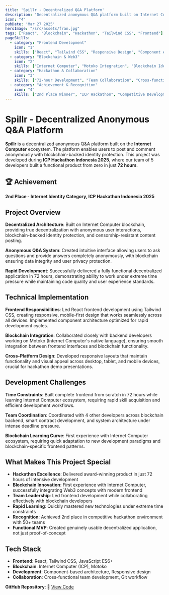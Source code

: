 ```yaml
---
title: 'Spillr - Decentralized Q&A Platform'
description: 'Decentralized anonymous Q&A platform built on Internet Computer ecosystem. Developed during ICP Hackathon Indonesia 2025, achieving 2nd place in 72 hours.'
icon: "4"
pubDate: 'Mar 27 2025'
heroImage: "/src/assets/fran.jpg"
tags: ["React", "Blockchain", "Hackathon", "Tailwind CSS", "Frontend"]
pageSkills:
  - category: "Frontend Development"
    icon: "1"
    skills: ["React", "Tailwind CSS", "Responsive Design", "Component Architecture", "JavaScript ES6+", "Fast Development"]
  - category: "Blockchain & Web3"
    icon: "2"
    skills: ["Internet Computer", "Motoko Integration", "Blockchain Identity", "Decentralized Apps", "Web3 Frontend", "Anonymous Systems"]
  - category: "Hackathon & Collaboration"
    icon: "3"
    skills: ["72-hour Development", "Team Collaboration", "Cross-functional Work", "Rapid Prototyping", "Deadline Management", "MVP Development"]
  - category: "Achievement & Recognition"
    icon: "4"
    skills: ["2nd Place Winner", "ICP Hackathon", "Competitive Development", "Problem Solving", "Innovation", "Technical Excellence"]
---
```


# Spillr - Decentralized Anonymous Q&A Platform

**Spillr** is a decentralized anonymous Q&A platform built on the **Internet Computer** ecosystem. The platform enables users to post and comment anonymously with blockchain-backed identity protection. This project was developed during **ICP Hackathon Indonesia 2025**, where our team of 5 developers built a functional product from zero in just **72 hours**.

## 🏆 Achievement
**2nd Place - Internet Identity Category, ICP Hackathon Indonesia 2025**

## Project Overview

**Decentralized Architecture**: Built on Internet Computer blockchain, providing true decentralization with anonymous user interactions, blockchain-backed identity protection, and censorship-resistant content posting.

**Anonymous Q&A System**: Created intuitive interface allowing users to ask questions and provide answers completely anonymously, with blockchain ensuring data integrity and user privacy protection.

**Rapid Development**: Successfully delivered a fully functional decentralized application in 72 hours, demonstrating ability to work under extreme time pressure while maintaining code quality and user experience standards.

## Technical Implementation

**Frontend Responsibilities**: Led React frontend development using Tailwind CSS, creating responsive, mobile-first design that works seamlessly across all devices. Implemented component architecture optimized for rapid development cycles.

**Blockchain Integration**: Collaborated closely with backend developers working on Motoko (Internet Computer's native language), ensuring smooth integration between frontend interfaces and blockchain functionality.

**Cross-Platform Design**: Developed responsive layouts that maintain functionality and visual appeal across desktop, tablet, and mobile devices, crucial for hackathon demo presentations.

## Development Challenges

**Time Constraints**: Built complete frontend from scratch in 72 hours while learning Internet Computer ecosystem, requiring rapid skill acquisition and efficient development workflows.

**Team Coordination**: Coordinated with 4 other developers across blockchain backend, smart contract development, and system architecture under intense deadline pressure.

**Blockchain Learning Curve**: First experience with Internet Computer ecosystem, requiring quick adaptation to new development paradigms and blockchain-specific frontend patterns.

## What Makes This Project Special

- **Hackathon Excellence**: Delivered award-winning product in just 72 hours of intensive development
- **Blockchain Innovation**: First experience with Internet Computer, successfully integrating Web3 concepts with modern frontend
- **Team Leadership**: Led frontend development while collaborating effectively with blockchain developers
- **Rapid Learning**: Quickly mastered new technologies under extreme time constraints
- **Recognition**: Achieved 2nd place in competitive hackathon environment with 50+ teams
- **Functional MVP**: Created genuinely usable decentralized application, not just proof-of-concept

## Tech Stack
- **Frontend**: React, Tailwind CSS, JavaScript ES6+
- **Blockchain**: Internet Computer (ICP), Motoko
- **Development**: Component-based architecture, Responsive design
- **Collaboration**: Cross-functional team development, Git workflow

**GitHub Repository**: 🔗 [View Code](https://github.com/Mattjevaas/Spillr-App)